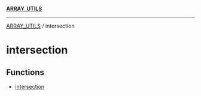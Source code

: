 [**ARRAY_UTILS**](../README.md)

***

[ARRAY_UTILS](../README.md) / intersection

# intersection

## Functions

- [intersection](functions/intersection.md)
